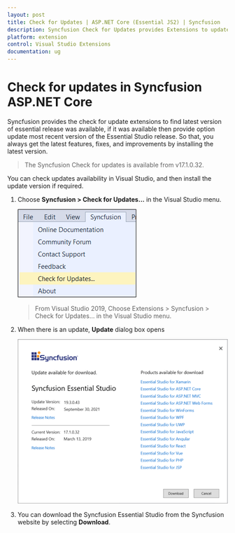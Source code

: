 ```yaml
---
layout: post
title: Check for Updates | ASP.NET Core (Essential JS2) | Syncfusion
description: Syncfusion Check for Updates provides Extensions to update most recent version of the Essential Studio release.
platform: extension
control: Visual Studio Extensions
documentation: ug
---
```


# Check for updates in Syncfusion ASP.NET Core

Syncfusion provides the check for update extensions to find latest version of essential release was available, if it was available then provide option update most recent version of the Essential Studio release. So that, you always get the latest features, fixes, and improvements by installing the latest version.

> The Syncfusion Check for updates is available from v17.1.0.32.

You can check updates availability in Visual Studio, and then install the update version if required.

1. Choose **Syncfusion > Check for Updates…** in the Visual Studio menu.

    ![Check for updates](images/check-for-updates.png)

    > From Visual Studio 2019, Choose Extensions > Syncfusion > Check for Updates… in the Visual Studio menu.

2. When there is an update, **Update** dialog box opens

    ![update](images/update.png)

3. You can download the Syncfusion Essential Studio from the Syncfusion website by selecting **Download**.